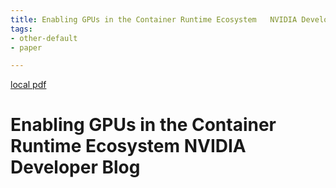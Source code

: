 ```yaml
---
title: Enabling GPUs in the Container Runtime Ecosystem   NVIDIA Developer Blog
tags:
- other-default
- paper

---
```


[local pdf](../../../pdfs/Enabling%20GPUs%20in%20the%20Container%20Runtime%20Ecosystem%20_%20NVIDIA%20Developer%20Blog.pdf)

# Enabling GPUs in the Container Runtime Ecosystem   NVIDIA Developer Blog
